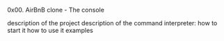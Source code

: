 0x00. AirBnB clone - The console

description of the project
description of the command interpreter:
how to start it
how to use it
examples
